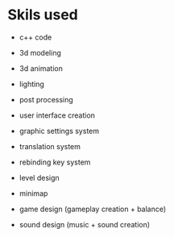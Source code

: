 # Skils used

- c++ code
- 3d modeling
- 3d animation
- lighting
- post processing
- user interface creation

- graphic settings system
- translation system
- rebinding key system

- level design
- minimap

- game design (gameplay creation + balance)
- sound design (music + sound creation)
